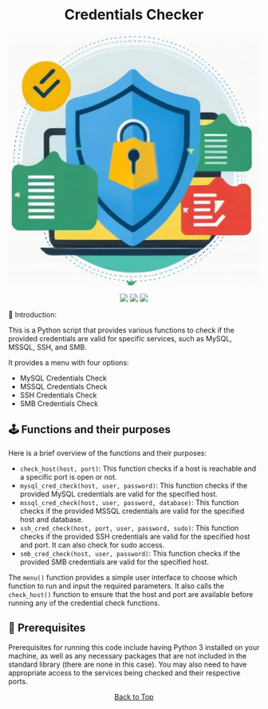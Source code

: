 <a id="top"></a>

#

<h1 align="center">
Credentials Checker
</h1>

<p align="center"> 
  <kbd>
<img src="https://raw.githubusercontent.com/r0xd4n3t/check-cred/main/img/pass.png"></img>
  </kbd>
</p>

<p align="center">
<img src="https://img.shields.io/github/last-commit/r0xd4n3t/check-cred?style=flat">
<img src="https://img.shields.io/github/stars/r0xd4n3t/check-cred?color=brightgreen">
<img src="https://img.shields.io/github/forks/r0xd4n3t/check-cred?color=brightgreen">
</p>

📜 Introduction:

This is a Python script that provides various functions to check if the provided credentials are valid for specific services, such as MySQL, MSSQL, SSH, and SMB.

It provides a menu with four options:

-    MySQL Credentials Check
-    MSSQL Credentials Check
-    SSH Credentials Check
-    SMB Credentials Check

## 🕹️ Functions and their purposes

Here is a brief overview of the functions and their purposes:

-   `check_host(host, port)`: This function checks if a host is reachable and a specific port is open or not.
-   `mysql_cred_check(host, user, password)`: This function checks if the provided MySQL credentials are valid for the specified host.
-   `mssql_cred_check(host, user, password, database)`: This function checks if the provided MSSQL credentials are valid for the specified host and database.
-   `ssh_cred_check(host, port, user, password, sudo)`: This function checks if the provided SSH credentials are valid for the specified host and port. It can also check for sudo access.
-   `smb_cred_check(host, user, password)`: This function checks if the provided SMB credentials are valid for the specified host.

The `menu()` function provides a simple user interface to choose which function to run and input the required parameters. It also calls the `check_host()` function to ensure that the host and port are available before running any of the credential check functions.

## 📝 Prerequisites

Prerequisites for running this code include having Python 3 installed on your machine, as well as any necessary packages that are not included in the standard library (there are none in this case). You may also need to have appropriate access to the services being checked and their respective ports.

<p align="center"><a href=#top>Back to Top</a></p>
